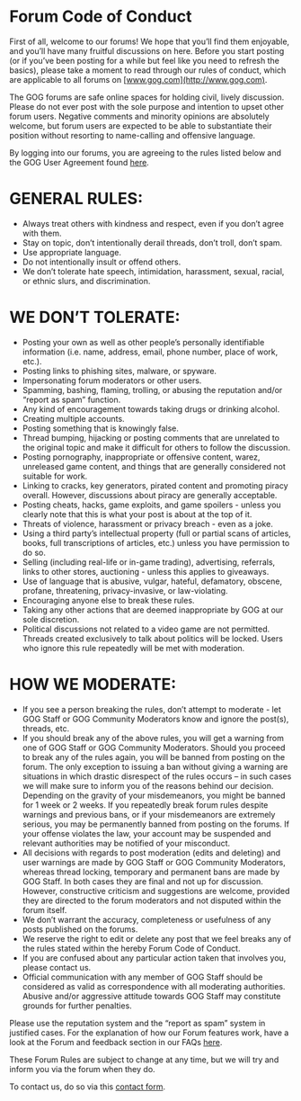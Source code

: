 Forum Code of Conduct
=====================

First of all, welcome to our forums! We hope that you’ll find them enjoyable, and you’ll have many fruitful discussions on here. Before you start posting (or if you’ve been posting for a while but feel like you need to refresh the basics), please take a moment to read through our rules of conduct, which are applicable to all forums on [www.gog.com](http://www.gog.com).

The GOG forums are safe online spaces for holding civil, lively discussion. Please do not ever post with the sole purpose and intention to upset other forum users. Negative comments and minority opinions are absolutely welcome, but forum users are expected to be able to substantiate their position without resorting to name-calling and offensive language.

By logging into our forums, you are agreeing to the rules listed below and the GOG User Agreement found [here](https://support.gog.com/hc/en-us/articles/212632089-User-Agreement).

GENERAL RULES:
==============

*   Always treat others with kindness and respect, even if you don’t agree with them.
*   Stay on topic, don’t intentionally derail threads, don’t troll, don’t spam.
*   Use appropriate language.
*   Do not intentionally insult or offend others.
*   We don’t tolerate hate speech, intimidation, harassment, sexual, racial, or ethnic slurs, and discrimination.

WE DON’T TOLERATE:
==================

*   Posting your own as well as other people’s personally identifiable information (i.e. name, address, email, phone number, place of work, etc.).
*   Posting links to phishing sites, malware, or spyware.
*   Impersonating forum moderators or other users.
*   Spamming, bashing, flaming, trolling, or abusing the reputation and/or “report as spam” function.
*   Any kind of encouragement towards taking drugs or drinking alcohol.
*   Creating multiple accounts.
*   Posting something that is knowingly false.
*   Thread bumping, hijacking or posting comments that are unrelated to the original topic and make it difficult for others to follow the discussion.
*   Posting pornography, inappropriate or offensive content, warez, unreleased game content, and things that are generally considered not suitable for work.
*   Linking to cracks, key generators, pirated content and promoting piracy overall. However, discussions about piracy are generally acceptable.
*   Posting cheats, hacks, game exploits, and game spoilers - unless you clearly note that this is what your post is about at the top of it.
*   Threats of violence, harassment or privacy breach - even as a joke.
*   Using a third party’s intellectual property (full or partial scans of articles, books, full transcriptions of articles, etc.) unless you have permission to do so.
*   Selling (including real-life or in-game trading), advertising, referrals, links to other stores, auctioning - unless this applies to giveaways.
*   Use of language that is abusive, vulgar, hateful, defamatory, obscene, profane, threatening, privacy-invasive, or law-violating.
*   Encouraging anyone else to break these rules.
*   Taking any other actions that are deemed inappropriate by GOG at our sole discretion.
*   Political discussions not related to a video game are not permitted. Threads created exclusively to talk about politics will be locked. Users who ignore this rule repeatedly will be met with moderation.

HOW WE MODERATE:
================

*   If you see a person breaking the rules, don’t attempt to moderate - let GOG Staff or GOG Community Moderators know and ignore the post(s), threads, etc.
*   If you should break any of the above rules, you will get a warning from one of GOG Staff or GOG Community Moderators. Should you proceed to break any of the rules again, you will be banned from posting on the forum. The only exception to issuing a ban without giving a warning are situations in which drastic disrespect of the rules occurs – in such cases we will make sure to inform you of the reasons behind our decision. Depending on the gravity of your misdemeanors, you might be banned for 1 week or 2 weeks. If you repeatedly break forum rules despite warnings and previous bans, or if your misdemeanors are extremely serious, you may be permanently banned from posting on the forums. If your offense violates the law, your account may be suspended and relevant authorities may be notified of your misconduct.
*   All decisions with regards to post moderation (edits and deleting) and user warnings are made by GOG Staff or GOG Community Moderators, whereas thread locking, temporary and permanent bans are made by GOG Staff. In both cases they are final and not up for discussion. However, constructive criticism and suggestions are welcome, provided they are directed to the forum moderators and not disputed within the forum itself.
*   We don’t warrant the accuracy, completeness or usefulness of any posts published on the forums.
*   We reserve the right to edit or delete any post that we feel breaks any of the rules stated within the hereby Forum Code of Conduct.
*   If you are confused about any particular action taken that involves you, please contact us.
*   Official communication with any member of GOG Staff should be considered as valid as correspondence with all moderating authorities. Abusive and/or aggressive attitude towards GOG Staff may constitute grounds for further penalties.

Please use the reputation system and the “report as spam” system in justified cases. For the explanation of how our Forum features work, have a look at the Forum and feedback section in our FAQs [here](https://support.gog.com/hc/en-us/categories/201526109?product=gog). 

These Forum Rules are subject to change at any time, but we will try and inform you via the forum when they do.

To contact us, do so via this [contact form](https://support.gog.com/hc/en-us/requests/new?category=gog&form=other).